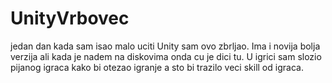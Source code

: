 # UnityVrbovec
jedan dan kada sam isao malo uciti Unity sam ovo zbrljao. Ima i novija bolja verzija ali kada je nadem na diskovima onda cu je dici tu. U igrici sam slozio pijanog igraca kako bi otezao igranje a sto bi trazilo veci skill od igraca.
